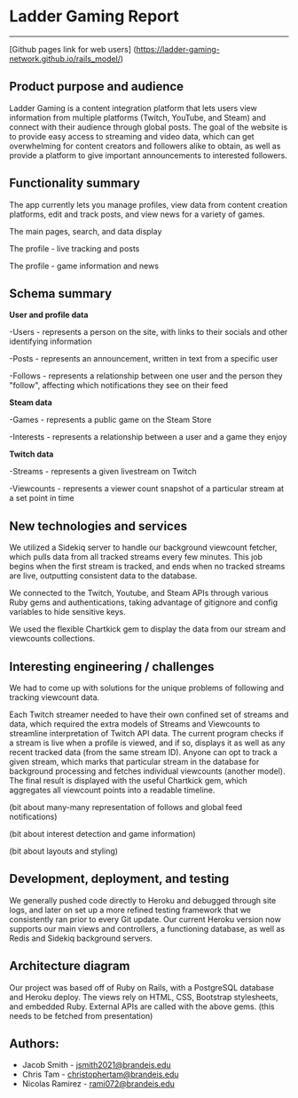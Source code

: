 # Ladder Gaming Report

---

[Github pages link for web users] (https://ladder-gaming-network.github.io/rails_model/)

## Product purpose and audience

Ladder Gaming is a content integration platform that lets users view information from multiple platforms (Twitch, YouTube, and Steam) and connect with their audience through global posts. The goal of the website is to provide easy access to streaming and video data, which can get overwhelming for content creators and followers alike to obtain, as well as provide a platform to give important announcements to interested followers.

## Functionality summary

The app currently lets you manage profiles, view data from content creation platforms, edit and track posts, and view news for a variety of games.

The main pages, search, and data display

The profile - live tracking and posts

The profile - game information and news

## Schema summary

**User and profile data**

-Users - represents a person on the site, with links to their socials and other identifying information

-Posts - represents an announcement, written in text from a specific user

-Follows - represents a relationship between one user and the person they "follow", affecting which notifications they see on their feed

**Steam data**

-Games - represents a public game on the Steam Store

-Interests - represents a relationship between a user and a game they enjoy

**Twitch data**

-Streams - represents a given livestream on Twitch

-Viewcounts - represents a viewer count snapshot of a particular stream at a set point in time

## New technologies and services

We utilized a Sidekiq server to handle our background viewcount fetcher, which pulls data from all tracked streams every few minutes. This job begins when the first stream is tracked, and ends when no tracked streams are live, outputting consistent data to the database.

We connected to the Twitch, Youtube, and Steam APIs through various Ruby gems and authentications, taking advantage of gitignore and config variables to hide sensitive keys.

We used the flexible Chartkick gem to display the data from our stream and viewcounts collections.

## Interesting engineering / challenges

We had to come up with solutions for the unique problems of following and tracking viewcount data.

Each Twitch streamer needed to have their own confined set of streams and data, which required the extra models of Streams and Viewcounts to streamline interpretation of Twitch API data. The current program checks if a stream is live when a profile is viewed, and if so, displays it as well as any recent tracked data (from the same stream ID). Anyone can opt to track a given stream, which marks that particular stream in the database for background processing and fetches individual viewcounts (another model). The final result is displayed with the useful Chartkick gem, which aggregates all viewcount points into a readable timeline.

(bit about many-many representation of follows and global feed notifications)

(bit about interest detection and game information)

(bit about layouts and styling)

## Development, deployment, and testing

We generally pushed code directly to Heroku and debugged through site logs, and later on set up a more refined testing framework that we consistently ran prior to every Git update. Our current Heroku version now supports our main views and controllers, a functioning database, as well as Redis and Sidekiq background servers.

## Architecture diagram

Our project was based off of Ruby on Rails, with a PostgreSQL database and Heroku deploy. The views rely on HTML, CSS, Bootstrap stylesheets, and embedded Ruby. External APIs are called with the above gems.
(this needs to be fetched from presentation)

## Authors:
- Jacob Smith - jsmith2021@brandeis.edu
- Chris Tam - christophertam@brandeis.edu
- Nicolas Ramirez - rami072@brandeis.edu
